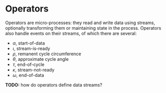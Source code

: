 # Operators
Operators are micro-processes: they read and write data using streams, optionally transforming them or maintaining state in the process. Operators also handle events on their streams, of which there are several:

+ _α_, start-of-data
+ _ι_, stream-is-ready
+ _ρ_, remanent cycle circumference
+ _θ_, approximate cycle angle
+ _τ_, end-of-cycle
+ _κ_, stream-not-ready
+ _ω_, end-of-data

**TODO:** how do operators define data streams?
